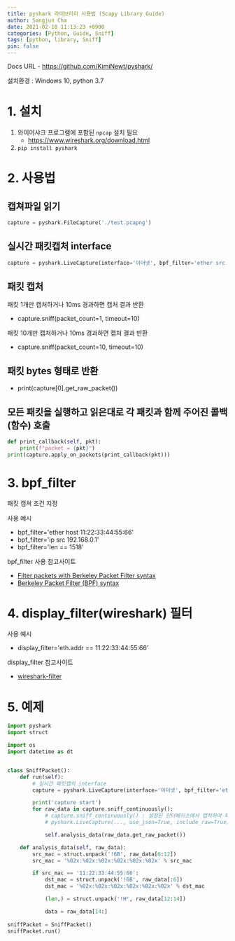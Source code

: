 ```yaml
---
title: pyshark 라이브러리 사용법 (Scapy Library Guide)
author: Sangjun Cha
date: 2021-02-10 11:13:23 +0900
categories: [Python, Guide, Sniff]
tags: [python, library, Sniff]
pin: false
---
```




Docs URL - https://github.com/KimiNewt/pyshark/

설치환경 : Windows 10, python 3.7

# 1. 설치

1. 와이어샤크 프로그램에 포함된 `npcap` 설치 필요
    - https://www.wireshark.org/download.html
2. `pip install pyshark`

# 2. 사용법

## 캡쳐파일 읽기

```python
capture = pyshark.FileCapture('./test.pcapng')
```

## 실시간 패킷캡처 interface

```python
capture = pyshark.LiveCapture(interface='이더넷', bpf_filter='ether src host 11:22:33:44:55:66', use_json=True, include_raw=True)
```

## 패킷 캡처

패킷 1개만 캡처하거나 10ms 경과하면 캡처 결과 반환

- capture.sniff(packet_count=1, timeout=10)

패킷 10개만 캡처하거나 10ms 경과하면 캡처 결과 반환

- capture.sniff(packet_count=10, timeout=10)

## 패킷 bytes 형태로 반환

- print(capture[0].get_raw_packet())

## 모든 패킷을 실행하고 읽은대로 각 패킷과 함께 주어진 콜백(함수) 호출

```python
def print_callback(self, pkt):
    print(f"packet = {pkt}")
print(capture.apply_on_packets(print_callback(pkt)))
```

# 3. bpf_filter

패킷 캡쳐 조건 지정

사용 예시

- bpf_filter='ether host 11:22:33:44:55:66'
- bpf_filter='ip src 192.168.0.1'
- bpf_filter='len == 1518'

bpf_filter 사용 참고사이트 
- [Filter packets with Berkeley Packet Filter syntax](https://docs.extrahop.com/8.3/bpf-syntax/)
- [Berkeley Packet Filter (BPF) syntax](https://biot.com/capstats/bpf.html)

# 4. display_filter(wireshark) 필터

사용 예시

- display_filter='eth.addr == 11:22:33:44:55:66'

display_filter 참고사이트
- [wireshark-filter](https://www.wireshark.org/docs/man-pages/wireshark-filter.html)

# 5. 예제

```python
import pyshark
import struct

import os
import datetime as dt


class SniffPacket():
    def run(self):
        # 실시간 패킷캡처 interface
        capture = pyshark.LiveCapture(interface='이더넷', bpf_filter='ether src host 11:22:33:44:55:66', use_json=True, include_raw=True)

        print('capture start')
        for raw_data in capture.sniff_continuously():
            # capture.sniff_continuously() : 설정된 인터페이스에서 캡처하여 패킷을 지속적으로 반환하는 생성기를 반환
            # pyshark.LiveCapture(..., use_json=True, include_raw=True)  # 위의 기능을 사용하기 위해서는 Capture 설정에서 use_json=True, include_raw=True 옵션을 추가해야함

            self.analysis_data(raw_data.get_raw_packet())

    def analysis_data(self, raw_data):
        src_mac = struct.unpack('!6B', raw_data[6:12])
        src_mac = '%02x:%02x:%02x:%02x:%02x:%02x' % src_mac

        if src_mac == '11:22:33:44:55:66':
            dst_mac = struct.unpack('!6B', raw_data[:6])
            dst_mac = '%02x:%02x:%02x:%02x:%02x:%02x' % dst_mac

            (len,) = struct.unpack('!H', raw_data[12:14])

            data = raw_data[14:]
            
sniffPacket = SniffPacket()
sniffPacket.run()
```